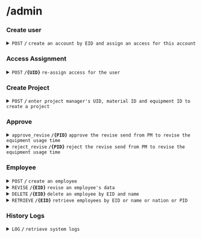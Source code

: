 # /admin
### Create user
<details>
<summary><code>POST</code> <code><b>/</b></code> <code>create an account by EID and assign an access for this account </code></summary>

##### Header
| key | value | desciption |
|-----|-------|------------|
|-----|-------|------------|

##### Body
| key | required | datatype | desciption |
|-----|----------|----------|------------|
|EID|true|string|ID for the employee|
|access|true|string|Access for the user|

##### Responses
| http code | content-type | response |
|-----------|--------------|----------|
|200|application/json|{"message": "Create user successfully!", "UID": assign_UID, "password": initial_password}|
|400|application/json|{"message": "Bad request - Invalid EID or access."}|
|500|application/json|{"message": "Server error."}|

</details>

### Access Assignment
<details>
<summary><code>POST</code> <code><b>/{UID}</b></code> <code>re-assign access for the user </code></summary>

#### Header
| key | value | desciption |
|-----|-------|------------|
|-----|-------|------------|

#### Path Parameters
| key | required | datatype | desciption |
|-----|----------|----------|------------|
|UID|true|string|ID for the user|
|access|true|string|Access for the user|

#### Responses
| http code | content-type | response |
|-----------|--------------|----------|
|200|application/json|{"message": "Re-assign user's access successfully!"}|
|400|application/json|{"message": "Bad request - Invalid UID or access."}|
|500|application/json|{"message": "Server error."}|

</details>

### Create Project
<details>
<summary><code>POST</code> <code><b>/</b></code> <code>enter project manager's UID, material ID and equipment ID to create a project </code></summary>

#### Header
| key | value | desciption |
|-----|-------|------------|
|-----|-------|------------|

#### Body
| key | required | datatype | desciption |
|-----|----------|----------|------------|
|PName|true|string|Project name|
|UID|true|string|ID for the PM|
|MID|true|string|ID for the material|
|EQID|true|string|ID for the equipment|

#### Responses
| http code | content-type | response |
|-----------|--------------|----------|
|200|application/json|{"message": "Create project successfully!", "PID": "initial PID", "UID": "UID", "material": "list for material", "equipment": "list for equipment"}|
|400|application/json|{"message": "Bad request - Invalid UID or MID or EQID."}|
|500|application/json|{"message": "Server error."}|

</details>

### Approve
<details>
<summary><code>approve_revise</code> <code><b>/{PID}</b></code> <code>approve the revise send from PM to revise the equipment usage time </code></summary>

#### Header
| key | value | desciption |
|-----|-------|------------|
|-----|-------|------------|

#### Path Parameters
| key | required | datatype | desciption |
|-----|----------|----------|------------|
|PID|true|string|ID for the project|
|UID|true|string|ID for the PM|
|{"old EQID": "EQID", "old EQ_usageTime": "EQ_usageTime"}|true|json|Old content of the daily record|
|{"new EQID": "EQID", "new EQ_usageTime": "EQ_usageTime"}|true|json|New content of the daily record|
|timestamp|true|timestamp|System produce|

#### Responses
| http code | content-type | response |
|-----------|--------------|----------|
|200|application/json|{"message": "Approve the resive successfully!"}|
|500|application/json|{"message": "Server error."}|

</details>

<details>
<summary><code>reject_revise</code> <code><b>/{PID}</b></code> <code>reject the revise send from PM to revise the equipment usage time </code></summary>

#### Header
| key | value | desciption |
|-----|-------|------------|
|-----|-------|------------|

#### Path Parameters
| key | required | datatype | desciption |
|-----|----------|----------|------------|
|PID|true|string|ID for the project|
|UID|true|string|ID for the PM|
|{"old EQID": "EQID", "old EQ_usageTime": "EQ_usageTime"}|true|json|Old content of the daily record|
|{"new EQID": "EQID", "new EQ_usageTime": "EQ_usageTime"}|true|json|New content of the daily record|
|timestamp|true|timestamp|System produce|

#### Responses
| http code | content-type | response |
|-----------|--------------|----------|
|200|application/json|{"message": "Rejected the resive successfully!"}|
|500|application/json|{"message": "Server error."}|

</details>

### Employee
<details>
<summary><code>POST</code> <code><b>/</b></code> <code>create an employee </code></summary>

#### Header
| key | value | desciption |
|-----|-------|------------|
|-----|-------|------------|

#### Path Parameters
| key | required | datatype | desciption |
|-----|----------|----------|------------|
|name|true|string|Name for the employee|
|gender|true|int|Gender for the employee. 1 for male, 2 for female.|
|phone|true|string|Phone for the employee|
|mail|true|string|Mail for the employee|
|nation|true|string|Nationality for the employee|
|PID|false|string|ID for the project that the employee works on|

#### Responses
| http code | content-type | response |
|-----------|--------------|----------|
|200|application/json|{"message": "Create an employee successfully!", "EID": initial EID}|
|400|application/json|{"message": "Bad request - Invalid gender or PID."}|
|500|application/json|{"message": "Server error."}|

</details>

<details>
<summary><code>REVISE</code> <code><b>/{EID}</b></code> <code>revise an employee's data </code></summary>

#### Header
| key | value | desciption |
|-----|-------|------------|
|-----|-------|------------|

#### Path Parameters
| key | required | datatype | desciption |
|-----|----------|----------|------------|
|EID|true|string|ID for the employee|

#### Body
| key | required | datatype | desciption |
|-----|----------|----------|------------|
|name|true|string|Name for the employee|
|gender|true|int|Gender for the employee. 1 for male, 2 for female.|
|phone|true|string|Phone for the employee|
|mail|true|string|Mail for the employee|
|nation|true|string|Nationality for the employee|
|PID|false|string|ID for the project that the employee works on|

#### Responses
| http code | content-type | response |
|-----------|--------------|----------|
|200|application/json|{"message": "Revise an employee successfully!"}|
|400|application/json|{"message": "Bad request - Invalid EID or gender or PID."}|
|500|application/json|{"message": "Server error."}|

</details>

<details>
<summary><code>DELETE</code> <code><b>/{EID}</b></code> <code>delete an employee by EID and name </code></summary>

<br />marked as delete

#### Header
| key | value | desciption |
|-----|-------|------------|
|-----|-------|------------|

#### Path Parameters
| key | required | datatype | desciption |
|-----|----------|----------|------------|
|EID|true|string|ID for the employee|
|name|true|string|Name for the employee|

#### Responses
| http code | content-type | response |
|-----------|--------------|----------|
|200|application/json|{"message": "Delete an employee successfully!"}|
|400|application/json|{"message": "Bad request - Invalid EID or name."}|
|500|application/json|{"message": "Server error."}|

</details>

<details>
<summary><code>RETRIEVE</code> <code><b>/{EID}</b></code> <code>retrieve employees by EID or name or nation or PID </code></summary>

#### Header
| key | value | desciption |
|-----|-------|------------|
|-----|-------|------------|

#### Path Parameters
| key | required | datatype | desciption |
|-----|----------|----------|------------|
|EID|false|string|ID for the employee|
|name|false|string|Name for the employee|
|nation|false|string|Nationality for the employee|
|PID|false|string|ID for the project that the employee works on|

#### Responses
| http code | content-type | response |
|-----------|--------------|----------|
|200|application/json|{"message": "Retrieve employees successfully!", "employees": "list for employees' data"}|
|400|application/json|{"message": "Bad request - Invalid EID or name or nation or PID."}|
|500|application/json|{"message": "Server error."}|

</details>

### History Logs
<details>
<summary><code>LOG</code> <code><b>/</b></code> <code>retrieve system logs </code></summary>

#### Header
| key | value | desciption |
|-----|-------|------------|
|-----|-------|------------|

#### Path Parameters
| key | required | datatype | desciption |
|-----|----------|----------|------------|
|-----|----------|----------|------------|

#### Responses
| http code | content-type | response |
|-----------|--------------|----------|
|200|application/json|{"message": "Retrieve system logs successfully!", "logs": "list of logs"}|
|500|application/json|{"message": "Server error."}|

</details>